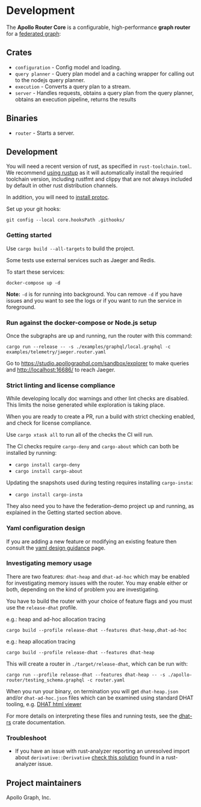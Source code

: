 # Development

The **Apollo Router Core** is a configurable, high-performance **graph router** for a [federated graph](https://www.apollographql.com/docs/federation/):

## Crates

* `configuration` - Config model and loading.
* `query planner` - Query plan model and a caching wrapper for calling out to the nodejs query planner.
* `execution` - Converts a query plan to a stream.
* `server` - Handles requests,
     obtains a query plan from the query planner,
     obtains an execution pipeline,
     returns the results

## Binaries

* `router` - Starts a server.

## Development

You will need a recent version of rust, as specified in `rust-toolchain.toml`.
We recommend [using rustup](https://www.rust-lang.org/tools/install)
as it will automatically install the requiried toolchain version,
including rustfmt and clippy
that are not always included by default in other rust distribution channels.

In addition, you will need to [install protoc](https://grpc.io/docs/protoc-installation/).

Set up your git hooks:

```shell
git config --local core.hooksPath .githooks/
```

### Getting started

Use `cargo build --all-targets` to build the project.

Some tests use external services such as Jaeger and Redis.

To start these services:

```
docker-compose up -d
```

**Note:** `-d` is for running into background. You can remove `-d` if you
have issues and you want to see the logs or if you want to run the service
in foreground.

### Run against the docker-compose or Node.js setup

Once the subgraphs are up and running, run the router with this command:

```shell
cargo run --release -- -s ./examples/graphql/local.graphql -c examples/telemetry/jaeger.router.yaml
```

Go to <https://studio.apollographql.com/sandbox/explorer> to make queries and
<http://localhost:16686/> to reach Jaeger.

### Strict linting and license compliance

While developing locally doc warnings and other lint checks are disabled.
This limits the noise generated while exploration is taking place.

When you are ready to create a PR, run a build with strict checking enabled,
and check for license compliance.

Use `cargo xtask all` to run all of the checks the CI will run.

The CI checks require `cargo-deny` and `cargo-about` which can both be installed by running:

* `cargo install cargo-deny`
* `cargo install cargo-about`

Updating the snapshots used during testing requires installing `cargo-insta`:

* `cargo install cargo-insta`

They also need you to have the federation-demo project up and running,
as explained in the Getting started section above.

### Yaml configuration design

If you are adding a new feature or modifying an existing feature then consult the [yaml design guidance](dev-docs/yaml-design-guidance.md) page.

### Investigating memory usage

There are two features: `dhat-heap` and `dhat-ad-hoc` which may be enabled for investigating memory issues
with the router. You may enable either or both, depending on the kind of problem you are investigating.

You have to build the router with your choice of feature flags and you must use the `release-dhat` profile.

e.g.: heap and ad-hoc allocation tracing

```shell
cargo build --profile release-dhat --features dhat-heap,dhat-ad-hoc
```

e.g.: heap allocation tracing

```shell
cargo build --profile release-dhat --features dhat-heap 
```

This will create a router in `./target/release-dhat`, which can be run with:
```shell
cargo run --profile release-dhat --features dhat-heap -- -s ./apollo-router/testing_schema.graphql -c router.yaml
```

When you run your binary, on termination you will get `dhat-heap.json` and/or `dhat-ad-hoc.json` files which can
be examined using standard DHAT tooling, e.g. [DHAT html viewer](https://nnethercote.github.io/dh_view/dh_view.html)

For more details on interpreting these files and running tests, see the [dhat-rs](https://docs.rs/dhat/latest/dhat/#running) crate documentation.

### Troubleshoot

* If you have an issue with rust-analyzer reporting an unresolved import about `derivative::Derivative` [check this solution](https://github.com/rust-analyzer/rust-analyzer/issues/7459#issuecomment-876796459) found in a rust-analyzer issue.

## Project maintainers

Apollo Graph, Inc.
